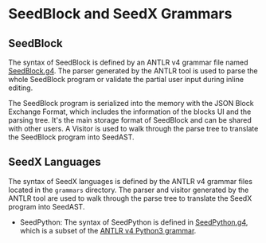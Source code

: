# SeedBlock and SeedX Grammars

## SeedBlock

The syntax of SeedBlock is defined by an ANTLR v4 grammar file named
[SeedBlock.g4](/grammars/SeedBlock.g4). The parser generated by the ANTLR tool
is used to parse the whole SeedBlock program or validate the partial user input
during inline editing.

The SeedBlock program is serialized into the memory with the JSON Block Exchange
Format, which includes the information of the blocks UI and the parsing tree.
It's the main storage format of SeedBlock and can be shared with other users. A
Visitor is used to walk through the parse tree to translate the SeedBlock
program into SeedAST.

## SeedX Languages

The syntax of SeedX languages is defined by the ANTLR v4 grammar files located
in the `grammars` directory. The parser and visitor generated by the ANTLR tool
are used to walk through the parse tree to translate the SeedX program into
SeedAST.

- SeedPython: The syntax of SeedPython is defined in
  [SeedPython.g4](/grammars/SeedPython.g4), which is a subset of the
  [ANTLR v4 Python3 grammar](https://github.com/antlr/grammars-v4/blob/master/python/python3-py/Python3.g4).
